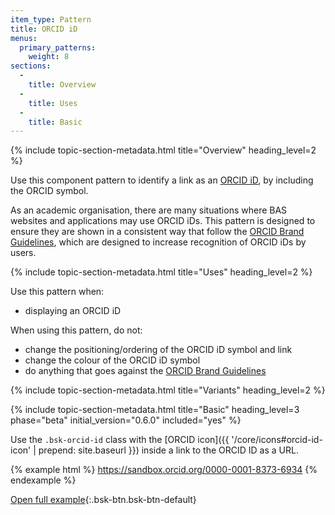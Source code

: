 ```yaml
---
item_type: Pattern
title: ORCID iD
menus:
  primary_patterns:
    weight: 8
sections:
  -
    title: Overview
  -
    title: Uses
  -
    title: Basic
---
```


{% include topic-section-metadata.html
  title="Overview"
  heading_level=2
%}

Use this component pattern to identify a link as an [ORCID iD](https://orcid.org), by including the ORCID symbol.

As an academic organisation, there are many situations where BAS websites and applications may use ORCID iDs. This
pattern is designed to ensure they are shown in a consistent way that follow the
[ORCID Brand Guidelines](https://orcid.org/trademark-and-id-display-guidelines), which are designed to increase
recognition of ORCID iDs by users.

{% include topic-section-metadata.html
  title="Uses"
  heading_level=2
%}

Use this pattern when:

* displaying an ORCID iD

When using this pattern, do not:

* change the positioning/ordering of the ORCID iD symbol and link
* change the colour of the ORCID iD symbol
* do anything that goes against the [ORCID Brand Guidelines](https://orcid.org/trademark-and-id-display-guidelines)

{% include topic-section-metadata.html
  title="Variants"
  heading_level=2
%}

{% include topic-section-metadata.html
  title="Basic"
  heading_level=3
  phase="beta"
  initial_version="0.6.0"
  included="yes"
%}

Use the `.bsk-orcid-id` class with the [ORCID icon]({{ '/core/icons#orcid-id-icon' | prepend: site.baseurl }}) inside
a link to the ORCID ID as a URL.

{% example html %}
<a href="https://sandbox.orcid.org/0000-0001-8373-6934">
    <i class="fab fa-orcid bsk-orcid-id"></i>
    https://sandbox.orcid.org/0000-0001-8373-6934
</a>
{% endexample %}

[Open full example](https://style-kit-testbed.web.bas.ac.uk/master/p/0019--orcid-id.html){:.bsk-btn.bsk-btn-default}
